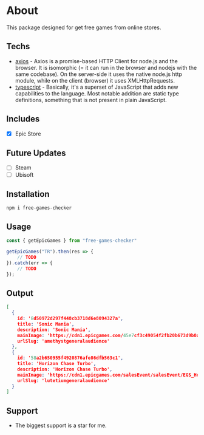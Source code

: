 # About
This package designed for get free games from online stores.

## Techs
- [axios](https://axios-http.com/docs/intro) - Axios is a promise-based HTTP Client for node.js and the browser. It is isomorphic (= it can run in the browser and nodejs with the same codebase). On the server-side it uses the native node.js http module, while on the client (browser) it uses XMLHttpRequests.
- [typescript](https://nodejs.dev/learn/nodejs-with-typescript) - Basically, it's a superset of JavaScript that adds new capabilities to the language. Most notable addition are static type definitions, something that is not present in plain JavaScript.

## Includes
- [x] Epic Store

## Future Updates

- [ ] Steam
- [ ] Ubisoft

## Installation

``npm i free-games-checker``

## Usage 

```typescript
const { getEpicGames } from "free-games-checker"

getEpicGames("TR").then(res => {
    // TODO
}).catch(err => {
    // TODO
});
```

## Output

```json
[
  {
    id: '8d50972d297f448cb3718d6e8094327a',
    title: 'Sonic Mania',
    description: 'Sonic Mania',
    mainImage: 'https://cdn1.epicgames.com/45e7cf3c49054f2fb20b673d9b0ae69e/offer/EGS_SonicMania_Lab42_S6-510x680-b83646998d6a711b6997e076e091c015.jpg',
    urlSlug: 'amethystgeneralaudience'
  },
  {
    id: '58a2b650955f4920876afe86dfb563c1',
    title: 'Horizon Chase Turbo',
    description: 'Horizon Chase Turbo',
    mainImage: 'https://cdn1.epicgames.com/salesEvent/salesEvent/EGS_HorizonChaseTurbo_AQUIRIS_S2_1200x1600-7b51e6b8f8cf6ebd50f5fb77be96ad9d',
    urlSlug: 'lutetiumgeneralaudience'
  }
]

```

## Support

- The biggest support is a star for me.